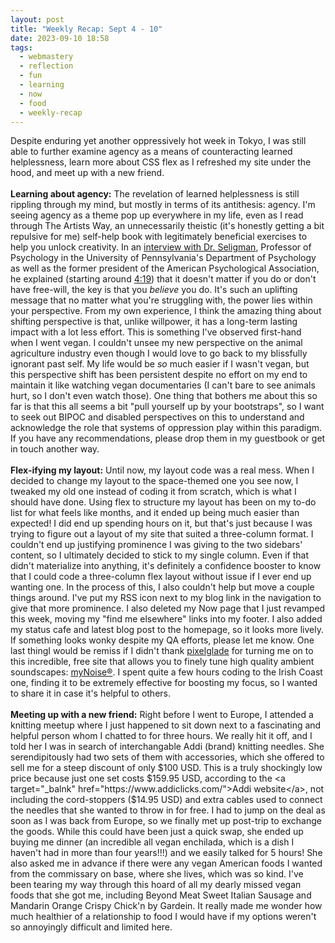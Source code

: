 ```yaml
---
layout: post
title: "Weekly Recap: Sept 4 - 10"
date: 2023-09-10 18:58
tags:
  - webmastery
  - reflection
  - fun
  - learning
  - now
  - food
  - weekly-recap
---
```


Despite enduring yet another oppressively hot week in Tokyo, I was still able to further examine agency as a means of counteracting learned helplessness, learn more about CSS flex as I refreshed my site under the hood, and meet up with a new friend. <!--excerpt-->
<br>
<br>
<b>Learning about agency:</b> The revelation of learned helplessness is still rippling through my mind, but mostly in terms of its antithesis: agency. I'm seeing agency as a theme pop up everywhere in my life, even as I read through The Artists Way, an unnecessarily theistic (it's honestly getting a bit repulsive for me) self-help book with legitimately beneficial exercises to help you unlock creativity. In an <a target="_blank" href="https://youtu.be/0wE8C-ErkcY?si=VlOuhYWJIhPRcz12">interview with Dr. Seligman</a>, Professor of Psychology in the University of Pennsylvania's Department of Psychology as well as the former president of the American Psychological Association, he explained (starting around <a target="_blank" href="https://youtu.be/0wE8C-ErkcY?si=emLhAlJHKtFxW_Ne&t=258">4:19</a>) that it doesn't matter if you do or don't have free-will, the key is that you <i>believe</i> you do. It's such an uplifting message that no matter what you're struggling with, the power lies within your perspective. From my own experience, I think the amazing thing about shifting perspective is that, unlike willpower, it has a long-term lasting impact with a lot less effort. This is something I've observed first-hand when I went vegan. I couldn't unsee my new perspective on the animal agriculture industry even though I would love to go back to my blissfully ignorant past self. My life would be <i>so</i> much easier if I wasn't vegan, but this perspective shift has been persistent despite no effort on my end to maintain it like watching vegan documentaries (I can't bare to see animals hurt, so I don't even watch those). One thing that bothers me about this so far is that this all seems a bit "pull yourself up by your bootstraps", so I want to seek out BIPOC and disabled perspectives on this to understand and acknowledge the role that systems of oppression play within this paradigm. If you have any recommendations, please drop them in my guestbook or get in touch another way.
<br>
<br>
<b>Flex-ifying my layout:</b> Until now, my layout code was a real mess. When I decided to change my layout to the space-themed one you see now, I tweaked my old one instead of coding it from scratch, which is what I should have done. Using flex to structure my layout has been on my to-do list for what feels like months, and it ended up being much easier than expected! I did end up spending hours on it, but that's just because I was trying to figure out a layout of my site that suited a three-column format. I couldn't end up justifying prominence I was giving to the two sidebars' content, so I ultimately decided to stick to my single column. Even if that didn't materialize into anything, it's definitely a confidence booster to know that I could code a three-column flex layout without issue if I ever end up wanting one. In the process of this, I also couldn't help but move a couple things around. I've put my RSS icon next to my blog link in the navigation to give that more prominence. I also deleted my Now page that I just revamped this week, moving my "find me elsewhere" links into my footer. I also added my status cafe and latest blog post to the homepage, so it looks more lively. If something looks wonky despite my QA efforts, please let me know. One last thingI would be remiss if I didn't thank <a target="_blank" href="https://pixelglade.net/resources/collections/onlineradio">pixelglade</a> for turning me on to this incredible, free site that allows you to finely tune high quality ambient soundscapes: <a target="_blank" href="https://mynoise.net/">myNoise®</a>. I spent quite a few hours coding to the Irish Coast one, finding it to be extremely effective for boosting my focus, so I wanted to share it in case it's helpful to others.
<br>
<br>
<b>Meeting up with a new friend:</b> Right before I went to Europe, I attended a knitting meetup where I just happened to sit down next to a fascinating and helpful person whom I chatted to for three hours. We really hit it off, and I told her I was in search of interchangable Addi (brand) knitting needles. She serendipitously had two sets of them with accessories, which she offered to sell me for a steep discount of only $100 USD. This is a truly shockingly low price because just one set costs $159.95 USD, according to the <a target="_balnk" href="https://www.addiclicks.com/">Addi website</a>, not including the cord-stoppers ($14.95 USD) and extra cables used to connect the needles that she wanted to throw in for free. I had to jump on the deal as soon as I was back from Europe, so we finally met up post-trip to exchange the goods. While this could have been just a quick swap, she ended up buying me dinner (an incredible all vegan enchilada, which is a dish I haven't had in more than four years!!!) and we easily talked for 5 hours! She also asked me in advance if there were any vegan American foods I wanted from the commissary on base, where she lives, which was so kind. I've been tearing my way through this hoard of all my dearly missed vegan foods that she got me, including Beyond Meat Sweet Italian Sausage and Mandarin Orange Crispy Chick'n by Gardein. It really made me wonder how much healthier of a relationship to food I would have if my options weren't so annoyingly difficult and limited here.
